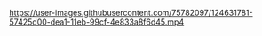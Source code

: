 

https://user-images.githubusercontent.com/75782097/124631781-57425d00-dea1-11eb-99cf-4e833a8f6d45.mp4


